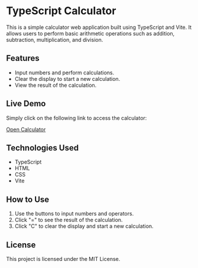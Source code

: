 # TypeScript Calculator

This is a simple calculator web application built using TypeScript and Vite. It allows users to perform basic arithmetic operations such as addition, subtraction, multiplication, and division.

## Features

- Input numbers and perform calculations.
- Clear the display to start a new calculation.
- View the result of the calculation.

## Live Demo

Simply click on the following link to access the calculator:

[Open Calculator](https://main.d2bx26t7kgxnox.amplifyapp.com/)

## Technologies Used

- TypeScript
- HTML
- CSS
- Vite

## How to Use

1. Use the buttons to input numbers and operators.
2. Click "=" to see the result of the calculation.
3. Click "C" to clear the display and start a new calculation.

## License

This project is licensed under the MIT License.
